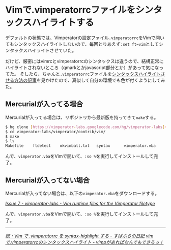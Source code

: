 # <span>Vimで.vimperatorrcファイルを</span><span>シンタックスハイライトする</span>

デフォルトの状態では、Vimperatorの設定ファイル`.vimperatorrc`をVimで開いてもシンタックスハイライトしないので、毎回とりあえず`:set ft=vim`としてシンタックスハイライトさせていた。

だけど、厳密にはvimrcとvimperatorrcのシンタックスは違うので、結構正常にハイライトされないところ（qmarkとかjavascript部分とか）があって気になってた。
そしたら、ちゃんと`.vimperatorrc`ファイルを[シンタックスハイライトさせる方法の記事](http://d.hatena.ne.jp/superbrothers/20100920/1284951292)を見かけたので、真似して自分の環境でも色が付くようにしてみた。

<!-- READMORE -->


## Mercurialが入ってる場合

Mercurialが入ってる場合は、リポジトリから最新版を持ってきて`make`する。

~~~ sh
$ hg clone [https://vimperator-labs.googlecode.com/hg/vimperator-labs](https://vimperator-labs.googlecode.com/hg/vimperator-labs)
$ cd vimperator-labs/vimperator/contrib/vim/
$ make
$ ls
Makefile	ftdetect	mkvimball.txt	syntax		vimperator.vba
~~~

んで、`vimperator.vba`をVimで開いて、`:so %`を実行してインストールして完了。


## Mercurialが入ってない場合

Mercurialが入ってない場合は、以下の`vimperator.vba`をダウンロードする。

<cite>[Issue 7 - vimperator-labs - Vim runtime files for the Vimperator filetype](http://code.google.com/p/vimperator-labs/issues/detail?id=7&q=project%3ALiberator%2CVimperator%20type%3Aplugin&colspec=ID%20Summary%20Project%20Type%20Status%20Priority%20Stars%20Owner)</cite>

んで、`vimperator.vba`をVimで開いて、`:so %`を実行してインストールして完了。

* * *

<cite>[続・Vim で .vimperatorrc を syntax-highlight する - すぱぶらの日記](http://d.hatena.ne.jp/superbrothers/20100920/1284951292)</cite>
<cite>[vimで.vimperatorrcのシンタックスハイライト - vimpがあればなんでもできるっ！](http://vimperator.g.hatena.ne.jp/snaka72/20100506/1273162257)</cite>
